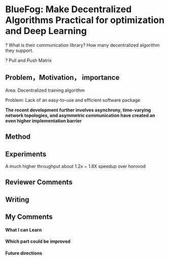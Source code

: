 # BlueFog: Make Decentralized Algorithms Practical for optimization and Deep Learning

? What is their communication library? How many decentralized algorithm they support.

? Pull and Push Matrix 

## Problem，Motivation， importance

Area: Decentralized training algorithm

Problem: Lack of an easy-to-use and efficient software package 

**The recent development further involves asynchrony, time-varying network topologies, and asymmetric communication have created an even higher implementation barrier**

## Method



## Experiments

A much higher throughput about 1.2x ~ 1.8X speedup over horovod

## Reviewer Comments



## Writing



## My Comments



#### What I can Learn

#### Which part could be improved

#### Future directions

